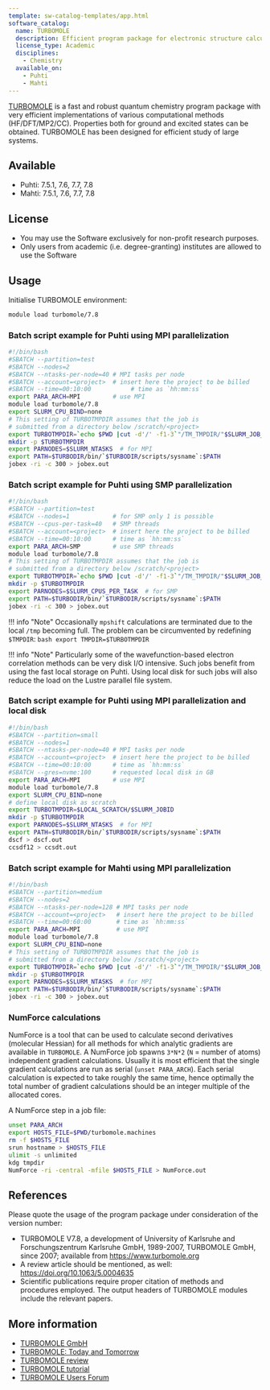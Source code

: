 ```yaml
---
template: sw-catalog-templates/app.html
software_catalog:
  name: TURBOMOLE
  description: Efficient program package for electronic structure calculations
  license_type: Academic
  disciplines:
    - Chemistry
  available_on:
    - Puhti
    - Mahti
---
```


[TURBOMOLE](https://www.turbomole.org/turbomole/turbomole-features/) is a fast
and robust quantum chemistry program package with very efficient
implementations of various computational methods (HF/DFT/MP2/CC). Properties
both for ground and excited states can be obtained. TURBOMOLE has been designed
for efficient study of large systems. 

## Available

- Puhti: 7.5.1, 7.6, 7.7, 7.8
- Mahti: 7.5.1, 7.6, 7.7, 7.8

## License

- You may use the Software exclusively for non-profit research
  purposes.
- Only users from academic (i.e. degree-granting) institutes are
  allowed to use the Software

## Usage

Initialise TURBOMOLE environment:

```bash
module load turbomole/7.8
```

### Batch script example for Puhti using MPI parallelization

```bash
#!/bin/bash
#SBATCH --partition=test
#SBATCH --nodes=2
#SBATCH --ntasks-per-node=40 # MPI tasks per node
#SBATCH --account=<project>  # insert here the project to be billed 
#SBATCH --time=00:10:00           # time as `hh:mm:ss`
export PARA_ARCH=MPI         # use MPI 
module load turbomole/7.8
export SLURM_CPU_BIND=none
# This setting of TURBOTMPDIR assumes that the job is 
# submitted from a directory below /scratch/<project>
export TURBOTMPDIR=`echo $PWD |cut -d'/' -f1-3`"/TM_TMPDIR/"$SLURM_JOB_ID
mkdir -p $TURBOTMPDIR
export PARNODES=$SLURM_NTASKS  # for MPI
export PATH=$TURBODIR/bin/`$TURBODIR/scripts/sysname`:$PATH
jobex -ri -c 300 > jobex.out
```

### Batch script example for Puhti using SMP parallelization

```bash
#!/bin/bash
#SBATCH --partition=test
#SBATCH --nodes=1            # for SMP only 1 is possible
#SBATCH --cpus-per-task=40   # SMP threads
#SBATCH --account=<project>  # insert here the project to be billed
#SBATCH --time=00:10:00      # time as `hh:mm:ss`
export PARA_ARCH=SMP         # use SMP threads   
module load turbomole/7.8
# This setting of TURBOTMPDIR assumes that the job is 
# submitted from a directory below /scratch/<project>
export TURBOTMPDIR=`echo $PWD |cut -d'/' -f1-3`"/TM_TMPDIR/"$SLURM_JOB_ID
mkdir -p $TURBOTMPDIR
export PARNODES=$SLURM_CPUS_PER_TASK  # for SMP
export PATH=$TURBODIR/bin/`$TURBODIR/scripts/sysname`:$PATH
jobex -ri -c 300 > jobex.out
```

!!! info "Note"
    Occasionally `mpshift` calculations are terminated due to the local `/tmp`
    becoming full. The problem can be circumvented by redefining `$TMPDIR`:
    ```bash
    export TMPDIR=$TURBOTMPDIR
    ```

!!! info "Note"
    Particularly some of the wavefunction-based electron correlation methods
    can be very disk I/O intensive. Such jobs benefit from using the fast local
    storage on Puhti. Using local disk for such jobs will also reduce the load
    on the Lustre parallel file system.
 
### Batch script example for Puhti using MPI parallelization and local disk

```bash
#!/bin/bash
#SBATCH --partition=small
#SBATCH --nodes=1
#SBATCH --ntasks-per-node=40 # MPI tasks per node
#SBATCH --account=<project>  # insert here the project to be billed
#SBATCH --time=00:10:00      # time as `hh:mm:ss`
#SBATCH --gres=nvme:100      # requested local disk in GB
export PARA_ARCH=MPI         # use MPI
module load turbomole/7.8
export SLURM_CPU_BIND=none
# define local disk as scratch
export TURBOTMPDIR=$LOCAL_SCRATCH/$SLURM_JOBID
mkdir -p $TURBOTMPDIR
export PARNODES=$SLURM_NTASKS  # for MPI
export PATH=$TURBODIR/bin/`$TURBODIR/scripts/sysname`:$PATH
dscf > dscf.out
ccsdf12 > ccsdt.out
```

### Batch script example for Mahti using MPI parallelization

```bash
#!/bin/bash
#SBATCH --partition=medium
#SBATCH --nodes=2
#SBATCH --ntasks-per-node=128 # MPI tasks per node
#SBATCH --account=<project>   # insert here the project to be billed
#SBATCH --time=00:60:00       # time as `hh:mm:ss`
export PARA_ARCH=MPI          # use MPI
module load turbomole/7.8
export SLURM_CPU_BIND=none
# This setting of TURBOTMPDIR assumes that the job is 
# submitted from a directory below /scratch/<project>
export TURBOTMPDIR=`echo $PWD |cut -d'/' -f1-3`"/TM_TMPDIR/"$SLURM_JOB_ID
mkdir -p $TURBOTMPDIR
export PARNODES=$SLURM_NTASKS  # for MPI
export PATH=$TURBODIR/bin/`$TURBODIR/scripts/sysname`:$PATH
jobex -ri -c 300 > jobex.out
```

### NumForce calculations

NumForce is a tool that can be used to calculate second derivatives (molecular
Hessian) for all methods for which analytic gradients are available in
`TURBOMOLE`. A NumForce job spawns `3*N*2` (`N` = number of atoms) independent
gradient calculations.  Usually it is most efficient that the single gradient
calculations are run as serial (`unset PARA_ARCH`). Each serial calculation is
expected to take roughly the same time, hence optimally the total number of
gradient calculations should be an integer multiple of the allocated cores.

A NumForce step in a job file:

```bash
unset PARA_ARCH
export HOSTS_FILE=$PWD/turbomole.machines
rm -f $HOSTS_FILE
srun hostname > $HOSTS_FILE
ulimit -s unlimited
kdg tmpdir
NumForce -ri -central -mfile $HOSTS_FILE > NumForce.out
```

## References

Please quote the usage of the program package under consideration of the
version number:

- TURBOMOLE V7.8, a development of University of Karlsruhe and
  Forschungszentrum Karlsruhe GmbH, 1989-2007, TURBOMOLE GmbH, since 2007;
  available from https://www.turbomole.org
- A review article should be mentioned, as well:
  https://doi.org/10.1063/5.0004635
- Scientific publications require proper citation of methods and procedures
  employed. The output headers of TURBOMOLE modules include the relevant
  papers. 

## More information

- [TURBOMOLE GmbH](https://www.turbomole.org/turbomole/turbomole-documentation/) 
- [TURBOMOLE: Today and Tomorrow](https://pubs.acs.org/doi/10.1021/acs.jctc.3c00347)
- [TURBOMOLE review](https://aip.scitation.org/doi/10.1063/5.0004635) 
- [TURBOMOLE tutorial](https://www.turbomole.org/wp-content/uploads/Tutorial_7-7.pdf)
- [TURBOMOLE Users Forum](https://forum.turbomole.org/index.php)
